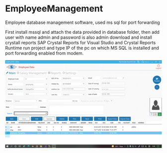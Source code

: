 # EmployeeManagement
 Employee database management software, used ms sql for port forwarding
 
 First install mssql and attach the data provided in database folder,
 then add user with name  admin and password is also admin
 download and install crystall reports SAP Crystal Reports for Visual Studio and Crystal Reports Runtime
 run project and type IP of the pc on which MS SQL is installed and port forwarding enabled from modem.
 
 ![1](https://github.com/shubdragon/Employee-Management-System/blob/main/Screenshot/1.png)
